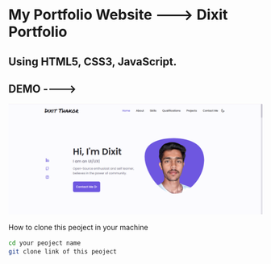 
My Portfolio Website ---> Dixit Portfolio
====================

Using  HTML5, CSS3, JavaScript.
---------------------

DEMO ---->
---------------------

![image](https://github.com/thakordixit567/portflio-dix/blob/master/assets/demo/Screenshot%202024-05-31%20212509.png)


How to clone this peoject in your machine 

 ```sh
 cd your peoject name
git clone link of this peoject
```
